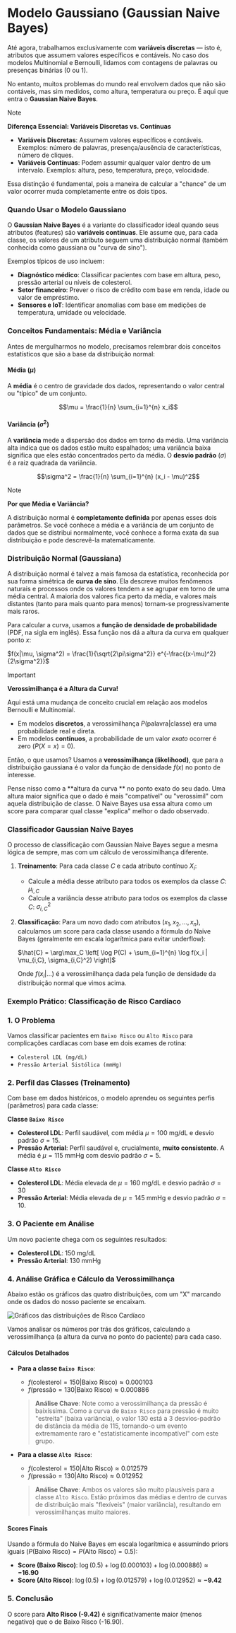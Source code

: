 # Modelo Gaussiano (Gaussian Naive Bayes)

Até agora, trabalhamos exclusivamente com **variáveis discretas** — isto é, atributos que assumem valores específicos e contáveis. No caso dos modelos Multinomial e Bernoulli, lidamos com contagens de palavras ou presenças binárias (0 ou 1).

No entanto, muitos problemas do mundo real envolvem dados que não são contáveis, mas sim medidos, como altura, temperatura ou preço. É aqui que entra o **Gaussian Naive Bayes**.

> [!NOTE]
> **Diferença Essencial: Variáveis Discretas vs. Contínuas**
>
> - **Variáveis Discretas**: Assumem valores específicos e contáveis. Exemplos: número de palavras, presença/ausência de características, número de cliques.
> - **Variáveis Contínuas**: Podem assumir qualquer valor dentro de um intervalo. Exemplos: altura, peso, temperatura, preço, velocidade.
>
> Essa distinção é fundamental, pois a maneira de calcular a "chance" de um valor ocorrer muda completamente entre os dois tipos.

### Quando Usar o Modelo Gaussiano

O **Gaussian Naive Bayes** é a variante do classificador ideal quando seus atributos (features) são **variáveis contínuas**. Ele assume que, para cada classe, os valores de um atributo seguem uma distribuição normal (também conhecida como gaussiana ou "curva de sino").

Exemplos típicos de uso incluem:

- **Diagnóstico médico**: Classificar pacientes com base em altura, peso, pressão arterial ou níveis de colesterol.
- **Setor financeiro**: Prever o risco de crédito com base em renda, idade ou valor de empréstimo.
- **Sensores e IoT**: Identificar anomalias com base em medições de temperatura, umidade ou velocidade.

### Conceitos Fundamentais: Média e Variância

Antes de mergulharmos no modelo, precisamos relembrar dois conceitos estatísticos que são a base da distribuição normal:

#### Média ($\mu$)
A **média** é o centro de gravidade dos dados, representando o valor central ou "típico" de um conjunto.

$$\mu = \frac{1}{n} \sum_{i=1}^{n} x_i$$

#### Variância ($\sigma^2$)
A **variância** mede a dispersão dos dados em torno da média. Uma variância alta indica que os dados estão muito espalhados; uma variância baixa significa que eles estão concentrados perto da média. O **desvio padrão** ($\sigma$) é a raiz quadrada da variância.

$$\sigma^2 = \frac{1}{n} \sum_{i=1}^{n} (x_i - \mu)^2$$

> [!NOTE]
> **Por que Média e Variância?**
>
> A distribuição normal é **completamente definida** por apenas esses dois parâmetros. Se você conhece a média e a variância de um conjunto de dados que se distribui normalmente, você conhece a forma exata da sua distribuição e pode descrevê-la matematicamente.

### Distribuição Normal (Gaussiana)

A distribuição normal é talvez a mais famosa da estatística, reconhecida por sua forma simétrica de **curva de sino**. Ela descreve muitos fenômenos naturais e processos onde os valores tendem a se agrupar em torno de uma média central. A maioria dos valores fica perto da média, e valores mais distantes (tanto para mais quanto para menos) tornam-se progressivamente mais raros.

Para calcular a curva, usamos a **função de densidade de probabilidade** (PDF, na sigla em inglês). Essa função nos dá a altura da curva em qualquer ponto $x$:

$f(x|\mu, \sigma^2) = \frac{1}{\sqrt{2\pi\sigma^2}} e^{-\frac{(x-\mu)^2}{2\sigma^2}}$

> [!IMPORTANT]
> **Verossimilhança é a Altura da Curva!**
>
> Aqui está uma mudança de conceito crucial em relação aos modelos Bernoulli e Multinomial.
>
> - Em modelos **discretos**, a verossimilhança $P(\text{palavra}|\text{classe})$ era uma probabilidade real e direta.
> - Em modelos **contínuos**, a probabilidade de um valor *exato* ocorrer é zero ($P(X=x) = 0$).
>
> Então, o que usamos? Usamos a **verossimilhança (likelihood)**, que para a distribuição gaussiana é o valor da função de densidade $f(x)$ no ponto de interesse.
>
> Pense nisso como a **altura da curva ** no ponto exato do seu dado. Uma altura maior significa que o dado é mais "compatível" ou "verossímil" com aquela distribuição de classe. O Naive Bayes usa essa altura como um score para comparar qual classe "explica" melhor o dado observado.

### Classificador Gaussian Naive Bayes

O processo de classificação com Gaussian Naive Bayes segue a mesma lógica de sempre, mas com um cálculo de verossimilhança diferente.

1.  **Treinamento**: Para cada classe $C$ e cada atributo contínuo $X_i$:
    * Calcule a média desse atributo para todos os exemplos da classe $C$: $\mu_{i,C}$
    * Calcule a variância desse atributo para todos os exemplos da classe $C$: $\sigma_{i,C}^2$

2.  **Classificação**: Para um novo dado com atributos $(x_1, x_2, ..., x_n)$, calculamos um score para cada classe usando a fórmula do Naive Bayes (geralmente em escala logarítmica para evitar underflow):

    $\hat{C} = \arg\max_C \left[ \log P(C) + \sum_{i=1}^{n} \log f(x_i | \mu_{i,C}, \sigma_{i,C}^2) \right]$

    Onde $f(x_i | ...)$ é a verossimilhança dada pela função de densidade da distribuição normal que vimos acima.

### Exemplo Prático: Classificação de Risco Cardíaco

### 1. O Problema

Vamos classificar pacientes em `Baixo Risco` ou `Alto Risco` para complicações cardíacas com base em dois exames de rotina:

* `Colesterol LDL (mg/dL)`
* `Pressão Arterial Sistólica (mmHg)`

### 2. Perfil das Classes (Treinamento)

Com base em dados históricos, o modelo aprendeu os seguintes perfis (parâmetros) para cada classe:

**Classe `Baixo Risco`**
* **Colesterol LDL**: Perfil saudável, com média $\mu = 100 \text{ mg/dL}$ e desvio padrão $\sigma = 15$.
* **Pressão Arterial**: Perfil saudável e, crucialmente, **muito consistente**. A média é $\mu = 115 \text{ mmHg}$ com desvio padrão $\sigma = 5$.

**Classe `Alto Risco`**
* **Colesterol LDL**: Média elevada de $\mu = 160 \text{ mg/dL}$ e desvio padrão $\sigma = 30$
* **Pressão Arterial**: Média elevada de $\mu = 145 \text{ mmHg}$ e desvio padrão $\sigma = 10$.

### 3. O Paciente em Análise

Um novo paciente chega com os seguintes resultados:

* **Colesterol LDL**: 150 mg/dL
* **Pressão Arterial**: 130 mmHg

### 4. Análise Gráfica e Cálculo da Verossimilhança

Abaixo estão os gráficos das quatro distribuições, com um "X" marcando onde os dados do nosso paciente se encaixam.

![Gráficos das distribuições de Risco Cardíaco](.\figures\risco_cardiaco_distribuicoes.png)

Vamos analisar os números por trás dos gráficos, calculando a verossimilhança (a altura da curva no ponto do paciente) para cada caso.

#### Cálculos Detalhados

* **Para a classe `Baixo Risco`**:
    * $f(\text{colesterol}=150 | \text{Baixo Risco}) \approx 0.000103$
    * $f(\text{pressão}=130 | \text{Baixo Risco}) \approx 0.000886$
    > **Análise Chave**: Note como a verossimilhança da pressão é baixíssima. Como a curva de `Baixo Risco` para pressão é muito "estreita" (baixa variância), o valor 130 está a 3 desvios-padrão de distância da média de 115, tornando-o um evento extremamente raro e "estatisticamente incompatível" com este grupo.

* **Para a classe `Alto Risco`**:
    * $f(\text{colesterol}=150 | \text{Alto Risco}) \approx 0.012579$
    * $f(\text{pressão}=130 | \text{Alto Risco}) \approx 0.012952$
    > **Análise Chave**: Ambos os valores são muito plausíveis para a classe `Alto Risco`. Estão próximos das médias e dentro de curvas de distribuição mais "flexíveis" (maior variância), resultando em verossimilhanças muito maiores.

#### Scores Finais

Usando a fórmula do Naive Bayes em escala logarítmica e assumindo priors iguais ($P(\text{Baixo Risco}) = P(\text{Alto Risco}) = 0.5$):

* **Score (Baixo Risco)**: $\log(0.5) + \log(0.000103) + \log(0.000886) \approx \mathbf{-16.90}$
* **Score (Alto Risco)**: $\log(0.5) + \log(0.012579) + \log(0.012952) \approx \mathbf{-9.42}$

### 5. Conclusão

O score para **Alto Risco (-9.42)** é significativamente maior (menos negativo) que o de Baixo Risco (-16.90).
